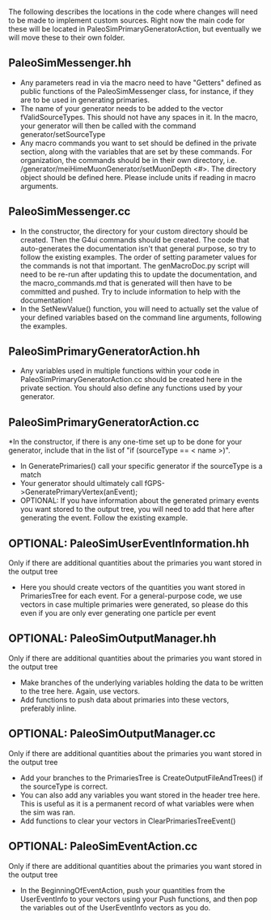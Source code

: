 The following describes the locations in the code where changes will need to be made to implement custom sources. Right now the main code for these will be located in PaleoSimPrimaryGeneratorAction, but eventually we will move these to their own folder.

## PaleoSimMessenger.hh
* Any parameters read in via the macro need to have "Getters" defined as public functions
of the PaleoSimMessenger class, for instance, if they are to be used in generating primaries.
* The name of your generator needs to be added to the vector fValidSourceTypes. This should
not have any spaces in it. In the macro, your generator will then be called with the command 
generator/setSourceType <name you put>
* Any macro commands you want to set should be defined in the private section, along with the
variables that are set by these commands. For organization, the commands should be in their
own directory, i.e. /generator/meiHimeMuonGenerator/setMuonDepth <#>. The directory object
should be defined here. Please include units if reading in macro arguments.

## PaleoSimMessenger.cc
* In the constructor, the directory for your custom directory should be created. Then the G4ui commands should be created. The code that auto-generates the documentation isn't that
general purpose, so try to follow the existing examples. The order of setting parameter values
for the commands is not that important. The genMacroDoc.py script will need to be re-run after
updating this to update the documentation, and the macro_commands.md that is generated will 
then have to be committed and pushed. Try to include information to help with the documentation!
* In the SetNewValue() function, you will need to actually set the value of your defined variables based on the command line arguments, following the examples.

## PaleoSimPrimaryGeneratorAction.hh
* Any variables used in multiple functions within your code in PaleoSimPrimaryGeneratorAction.cc should be created here in the private section. You should also define any functions used
by your generator.

## PaleoSimPrimaryGeneratorAction.cc
*In the constructor, if there is any one-time set up to be done for your generator, include that in the list of "if (sourceType == < name >)".
* In GeneratePrimaries() call your specific generator if the sourceType is a match
* Your generator should ultimately call fGPS->GeneratePrimaryVertex(anEvent);
* OPTIONAL: If you have information about the generated primary events you want stored to the 
output tree, you will need to add that here after generating the event. Follow the existing example.

## OPTIONAL: PaleoSimUserEventInformation.hh
Only if there are additional quantities about the primaries you want stored in the output tree
* Here you should create vectors of the quantities you want stored in PrimariesTree for each event. For a general-purpose code, we use vectors in case multiple primaries were generated, so please do this even if you are only ever generating one particle per event

## OPTIONAL: PaleoSimOutputManager.hh
Only if there are additional quantities about the primaries you want stored in the output tree
* Make branches of the underlying variables holding the data to be written to the tree here. Again, use vectors.
* Add functions to push data about primaries into these vectors, preferably inline.

## OPTIONAL: PaleoSimOutputManager.cc
Only if there are additional quantities about the primaries you want stored in the output tree
* Add your branches to the PrimariesTree is CreateOutputFileAndTrees() if the sourceType is correct.
* You can also add any variables you want stored in the header tree here. This is useful as it is a permanent record of what variables were when the sim was ran.
* Add functions to clear your vectors in ClearPrimariesTreeEvent()

## OPTIONAL: PaleoSimEventAction.cc
Only if there are additional quantities about the primaries you want stored in the output tree
* In the BeginningOfEventAction, push your quantities from the UserEventInfo to your vectors using your Push functions, and then pop the variables out of the UserEventInfo vectors as you do.